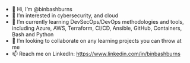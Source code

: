 - 👋 Hi, I’m @binbashburns
- 👀 I’m interested in cybersecurity, and cloud
- 🌱 I’m currently learning DevSecOps/DevOps methodologies and tools, including Azure, AWS, Terraform, CI/CD, Ansible, GitHub, Containers, Bash and Python
- 💞️ I’m looking to collaborate on any learning projects you can throw at me
- 📫 Reach me on LinkedIn: https://www.linkedin.com/in/binbashburns
